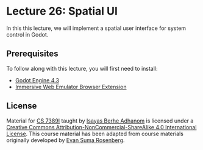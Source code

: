 # Lecture 26: Spatial UI

In this this lecture, we will implement a spatial user interface for system control in Godot.

## Prerequisites

To follow along with this lecture, you will first need to install:

- [Godot Engine 4.3](https://godotengine.org/)
- [Immersive Web Emulator Browser Extension](https://github.com/meta-quest/immersive-web-emulator)

## License

Material for [CS 7389I](https://github.com/CS-7389I-Spring-2025) taught by [Isayas Berhe Adhanom](https://www.isayasadhanom.me/) is licensed under a [Creative Commons Attribution-NonCommercial-ShareAlike 4.0 International License](http://creativecommons.org/licenses/by-nc-sa/4.0/). This course material has been adapted from course materials originally developed by [Evan Suma Rosenberg](https://illusioneering.umn.edu/).